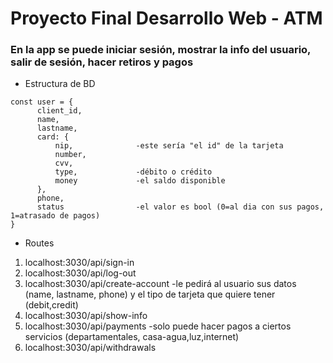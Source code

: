 ﻿# Proyecto Final Desarrollo Web - ATM
### En la app se puede iniciar sesión, mostrar la info del usuario, salir de sesión, hacer retiros y pagos

* Estructura de BD

```
const user = {
      client_id,
      name,
      lastname,
      card: {
          nip,              -este sería "el id" de la tarjeta
          number,
          cvv,
          type,             -débito o crédito
          money             -el saldo disponible
      },
      phone,
      status                -el valor es bool (0=al dia con sus pagos, 1=atrasado de pagos)
}
```


* Routes

1. localhost:3030/api/sign-in
2. localhost:3030/api/log-out
3. localhost:3030/api/create-account  -le pedirá al usuario sus datos (name, lastname, phone) y el tipo de tarjeta que quiere tener (debit,credit)
4. localhost:3030/api/show-info
5. localhost:3030/api/payments    -solo puede hacer pagos a ciertos servicios (departamentales, casa-agua,luz,internet)
6. localhost:3030/api/withdrawals
